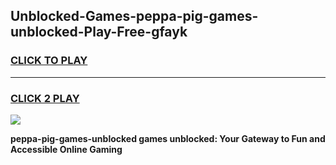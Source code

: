 
## Unblocked-Games-peppa-pig-games-unblocked-Play-Free-gfayk
<h3>
<a href="https://premium76.site?title=peppa-pig-games-unblocked&ref=10A">CLICK TO PLAY</a></h3>
<hr>

<h3>
<a href="https://premium76.site?title=peppa-pig-games-unblocked&ref=10A">CLICK 2 PLAY</a>
  
</h3>

<a href="https://premium76.site?title=peppa-pig-games-unblocked&ref=10A"><img src="https://clearcache.store/games.png"></a>


**peppa-pig-games-unblocked games unblocked: Your Gateway to Fun and Accessible Online Gaming**
